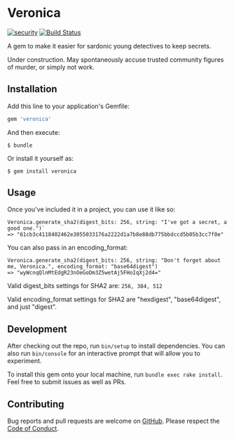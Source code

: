 # Veronica

[![security](https://hakiri.io/github/bermannoah/veronica/master.svg)](https://hakiri.io/github/bermannoah/veronica/master)
[![Build Status](https://travis-ci.org/bermannoah/veronica.svg?branch=master)](https://travis-ci.org/bermannoah/veronica)

A gem to make it easier for sardonic young detectives to keep secrets. 

Under construction. May spontaneously accuse trusted community figures of murder, or simply not work.

## Installation

Add this line to your application's Gemfile:

```ruby
gem 'veronica'
```

And then execute:

    $ bundle

Or install it yourself as:

    $ gem install veronica

## Usage
Once you've included it in a project, you can use it like so:

```
Veronica.generate_sha2(digest_bits: 256, string: "I've got a secret, a good one.")`
=> "61cb3c4118402462e3055033176a2222d1a7b8e88db775bbdccd5b05b3cc7f0e"
```

You can also pass in an encoding_format:
```
Veronica.generate_sha2(digest_bits: 256, string: "Don't forget about me, Veronica.", encoding_format: "base64digest")
=> "wyWcnqQlnMtEdgR23nOeGoDm3Z5wetAj5FHoIqXj2d4="
```

Valid digest_bits settings for SHA2 are: `256, 384, 512`

Valid encoding_format settings for SHA2 are "hexdigest", "base64digest", and just "digest". 

## Development

After checking out the repo, run `bin/setup` to install dependencies. You can also run `bin/console` for an interactive prompt that will allow you to experiment.

To install this gem onto your local machine, run `bundle exec rake install`. Feel free to submit issues as well as PRs. 

## Contributing

Bug reports and pull requests are welcome on [GitHub](https://github.com/bermannoah/veronica/issues).
Please respect the [Code of Conduct](https://github.com/bermannoah/veronica/blob/master/CODE_OF_CONDUCT.md).
